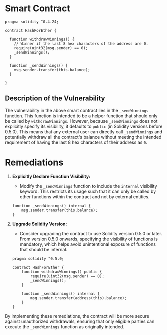 # Smart Contract

```solidity
pragma solidity ^0.4.24;

contract HashForEther {

  function withdrawWinnings() {
    // Winner if the last 8 hex characters of the address are 0. 
    require(uint32(msg.sender) == 0);
    _sendWinnings();
  }
  
  function _sendWinnings() {
    msg.sender.transfer(this.balance);
  }
     
}
```

## Description of the Vulnerability

The vulnerability in the above smart contract lies in the `_sendWinnings` function. This function is intended to be a helper function that should only be called by `withdrawWinnings`. However, because `_sendWinnings` does not explicitly specify its visibility, it defaults to `public` (in Solidity versions before 0.5.0). This means that any external user can directly call `_sendWinnings` and potentially withdraw all the contract's balance without meeting the intended requirement of having the last 8 hex characters of their address as `0`.

# Remediations

1. **Explicitly Declare Function Visibility:**
   - Modify the `_sendWinnings` function to include the `internal` visibility keyword. This restricts its usage such that it can only be called by other functions within the contract and not by external entities.

   ```solidity
   function _sendWinnings() internal {
       msg.sender.transfer(this.balance);
   }
   ```

2. **Upgrade Solidity Version:**
   - Consider upgrading the contract to use Solidity version 0.5.0 or later. From version 0.5.0 onwards, specifying the visibility of functions is mandatory, which helps avoid unintentional exposure of functions that should be internal.

   ```solidity
   pragma solidity ^0.5.0;

   contract HashForEther {
       function withdrawWinnings() public {
           require(uint32(msg.sender) == 0);
           _sendWinnings();
       }
       
       function _sendWinnings() internal {
           msg.sender.transfer(address(this).balance);
       }
   }
   ```

By implementing these remediations, the contract will be more secure against unauthorized withdrawals, ensuring that only eligible parties can execute the `_sendWinnings` function as originally intended.